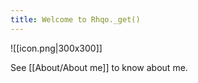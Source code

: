 ```yaml
---
title: Welcome to Rhqo._get()
---
```

![[icon.png|300x300]]


See [[About/About me]] to know about me.

